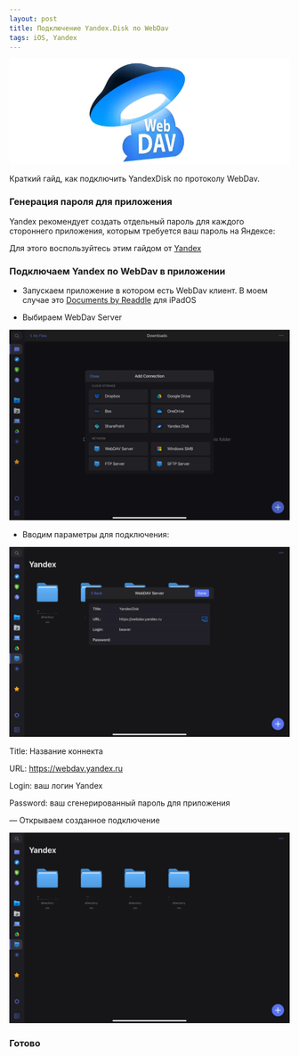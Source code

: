 ```yaml
---
layout: post
title: Подключение Yandex.Disk по WebDav
tags: iOS, Yandex 
---
```

![](https://raw.githubusercontent.com/tatarinovms/tatarinovms.github.io/master/images/posts/YandexWebDav/logo.webp)

Краткий гайд, как подключить YandexDisk по протоколу WebDav.

### Генерация пароля для приложения

Yandex рекомендует создать отдельный пароль для каждого стороннего приложения, которым требуется ваш пароль на Яндексе:

Для этого воспользуйтесь этим гайдом от [Yandex](https://yandex.ru/support/id/authorization/app-passwords.html) 

### Подключаем Yandex по WebDav в приложении

- Запускаем приложение в котором есть WebDav клиент. В моем случае это [Documents by Readdle](https://apps.apple.com/us/app/documents-by-readdle/id364901807) для iPadOS

- Выбираем WebDav Server

![](https://raw.githubusercontent.com/tatarinovms/tatarinovms.github.io/master/images/posts/YandexWebDav/select.webp)

- Вводим параметры для подключения:

![](https://raw.githubusercontent.com/tatarinovms/tatarinovms.github.io/master/images/posts/YandexWebDav/input.webp)

Title: Название коннекта

URL: https://webdav.yandex.ru

Login: ваш логин Yandex

Password: ваш сгенерированный пароль для приложения

— Открываем созданное подключение

![](https://raw.githubusercontent.com/tatarinovms/tatarinovms.github.io/master/images/posts/YandexWebDav/connect.webp)

### Готово